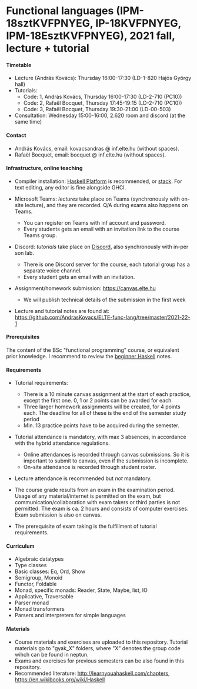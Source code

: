 # Functional languages (IPM-18sztKVFPNYEG, IP-18KVFPNYEG, IPM-18EsztKVFPNYEG), 2021 fall, lecture + tutorial

#### Timetable

- Lecture (András Kovács): Thursday 16:00-17:30 (LD-1-820 Hajós György hall)
- Tutorials:
  + Code: 1, András Kovács,  Thursday 16:00-17:30 (LD-2-710 (PC10))
  + Code: 2, Rafaël Bocquet, Thursday 17:45-19:15 (LD-2-710 (PC10))
  + Code: 3, Rafaël Bocquet, Thursday 19:30-21:00 (LD-00-503)
 - Consultation: Wednesday 15:00-16:00, 2.620 room and discord (at the same time)

#### Contact

- András Kovács, email: kovacsandras @ inf.elte.hu (without spaces).
- Rafaël Bocquet, email: bocquet @ inf.elte.hu (without spaces).

#### Infrastructure, online teaching

- Compiler installation: [Haskell Platform](https://www.haskell.org/platform/)
  is recommended, or
  [stack](https://docs.haskellstack.org/en/stable/README/). For text editing,
  any editor is fine alongside GHCI.

- Microsoft Teams: *lectures* take place on Teams (synchronously with on-site lecture), and they are recorded.
  Q/A during exams also happens on Teams.
  + You can register on Teams with inf account and password.
  + Every students gets an email with an invitation link to the course Teams group.

- Discord: *tutorials* take place on [Discord](https://discord.com/), also synchronously with in-per  son lab.
  + There is one Discord server for the course, each tutorial group has a separate voice channel.
  + Every student gets an email with an invitation.

- Assignment/homework submission: https://canvas.elte.hu
  + We will publish technical details of the submission in the first week

- Lecture and tutorial notes are found at: https://github.com/AndrasKovacs/ELTE-func-lang/tree/master/2021-22-1

#### Prerequisites

The content of the BSc "functional programming" course, or equivalent prior
knowledge. I recommend to review the [beginner
Haskell](http://lambda.inf.elte.hu/Index.xml) notes.

#### Requirements

- Tutorial requirements:
  + There is a 10 minute canvas assignment at the start of each practice, except
    the first one. 0, 1 or 2 points can be awarded for each.
  + Three larger homework assignments will be created, for 4 points each. The deadline for all of these is the end of the semester study period
  + Min. 13 practice points have to be acquired during the semester.

- Tutorial attendance is mandatory, with max 3 absences, in accordance with the hybrid attendance regulations.
  + Online attendances is recorded through canvas submissions. So it is important to submit to canvas, even if the
    submission is incomplete.
  + On-site attendance is recorded through student roster.
- Lecture attendance is recommended but *not* mandatory.
- The course grade results from an exam in the examination period. Usage of any
  material/internet is permitted on the exam, but communication/collaboration
  with exam takers or third parties is not permitted. The exam is ca. 2 hours
  and consists of computer exercises. Exam submission is also on canvas.
- The prerequisite of exam taking is the fulfillment of tutorial
  requirements.

#### Curriculum

- Algebraic datatypes
- Type classes
- Basic classes: Eq, Ord, Show
- Semigroup, Monoid
- Functor, Foldable
- Monad, specific monads: Reader, State, Maybe, list, IO
- Applicative, Traversable
- Parser monad
- Monad transformers
- Parsers and interpreters for simple languages

#### Materials

- Course materials and exercises are uploaded to this repository. Tutorial
  materials go to "gyak_X" folders, where "X" denotes the group code wihch can
  be found in neptun.
- Exams and exercises for previous semesters can be also found in this repository.
- Recommended literature: http://learnyouahaskell.com/chapters,
  https://en.wikibooks.org/wiki/Haskell
